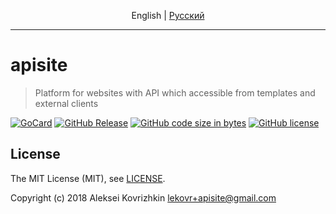 <p align="center">
  <span>English</span> |
  <a href="README.ru.md#apisite">Pусский</a>
</p>

---

# apisite
> Platform for websites with API which accessible from templates and external clients

[![GoCard][gc1]][gc2]
 [![GitHub Release][gr1]][gr2]
 [![GitHub code size in bytes][sz]]()
 [![GitHub license][gl1]][gl2]

[gc1]: https://goreportcard.com/badge/apisite/apisite
[gc2]: https://goreportcard.com/report/github.com/apisite/apisite
[gr1]: https://img.shields.io/github/release/apisite/apisite.svg
[gr2]: https://github.com/apisite/apisite/releases
[sz]: https://img.shields.io/github/languages/code-size/apisite/apisite.svg
[gl1]: https://img.shields.io/github/license/apisite/apisite.svg
[gl2]: LICENSE

## License

The MIT License (MIT), see [LICENSE](LICENSE).

Copyright (c) 2018 Aleksei Kovrizhkin <lekovr+apisite@gmail.com>

